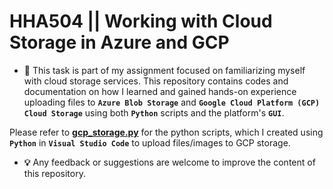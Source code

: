 # **HHA504 || Working with Cloud Storage in Azure and GCP**

- **🎯** This task is part of my assignment focused on familiarizing myself with cloud storage services. This repository contains codes and documentation on how I learned and gained hands-on experience uploading files to **`Azure Blob Storage`** and **`Google Cloud Platform (GCP) Cloud Storage`** using both **`Python`** scripts and the platform's **`GUI`**.

Please refer to [**gcp_storage.py**](https://github.com/raqssoriano/HHA504_assignment_storage/blob/main/gcp_storage.py) for the python scripts, which I created using **`Python`** in **`Visual Studio Code`** to upload files/images to GCP storage.

- **💡** Any feedback or suggestions are welcome to improve the content of this repository.
